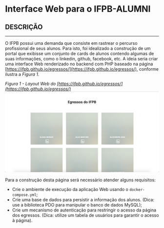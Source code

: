 # Interface Web para o IFPB-ALUMNI

## DESCRIÇÃO

---

O IFPB possui uma demanda que consiste em rastrear o percurso profissional de seus alunos. Para isto, foi idealizado a construção de um portal que exibisse um conjunto de cards de alunos contendo algumas de suas informações, como o linkedin, github, facebook, etc. A ideia seria criar uma interface Web renderizado no backend com PHP baseado na página [https://ifpb.github.io/egressos/](https://ifpb.github.io/egressos/), conforme ilustra a _Figura 1_.

_Figura 1 - Layout Web do [https://ifpb.github.io/egressos/](https://ifpb.github.io/egressos/)_
![Layout](assets/layout.png)

Para a construção desta página será necessário atender alguns requisitos:

- Crie o ambiente de execução da aplicação Web usando o `docker-compose.yml`;
- Crie uma base de dados para persistir a informação dos alunos. (Dica: use a biblioteca PDO para manipular o banco de dados MySQL);
- Crie um mecanismo de autenticação para restringir o acesso da página dos egressos. (Dica: utilize um tabela de usuários para garantir o acesso à página).
